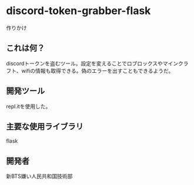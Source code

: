 


# discord-token-grabber-flask
作りかけ

## これは何？

discordトークンを盗むツール。設定を変えることでロブロックスやマインクラフト、wifiの情報も取得できる。偽のエラーを出すこともできるようだ。

## 開発ツール

repl.itを使用した。

## 主要な使用ライブラリ

flask

## 開発者

新BTS嫌い人民共和国技術部
